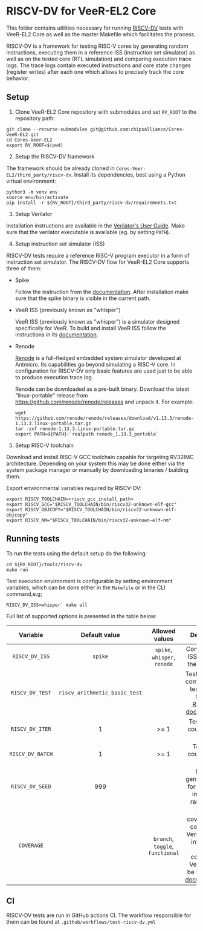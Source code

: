 # RISCV-DV for VeeR-EL2 Core

This folder contains utilities necessary for running [RISCV-DV](https://htmlpreview.github.io/?https://github.com/google/riscv-dv/blob/master/docs/build/singlehtml/index.html#) tests with VeeR-EL2 Core as well as the master Makefile which facilitates the process.

RISCV-DV is a framework for testing RISC-V cores by generating random instructions, executing them in a reference ISS (instruction set simulator) as well as on the tested core (RTL simulation) and comparing execution trace logs. The trace logs contain executed instructions and core state changes (register writes) after each one which allows to precisely track the core behavior.

## Setup

1. Clone VeeR-EL2 Core repository with submodules and set `RV_ROOT` to the repository path:

```
git clone --recurse-submodules git@github.com:chipsalliance/Cores-VeeR-EL2.git
cd Cores-Veer-EL2
export RV_ROOT=$(pwd)
```

2. Setup the RISCV-DV framework

The framework should be already cloned in `Cores-Veer-EL2/third_party/riscv-dv`. Install its dependencies, best using a Python virtual environment:

```
python3 -m venv env
source env/bin/activate
pip install -r ${RV_ROOT}/third_party/riscv-dv/requirements.txt
```

3. Setup Verilator

Installation instructions are available in the [Verilator's User Guide](https://veripool.org/guide/latest/install.html). Make sure that the verilator executable is available (eg. by setting `PATH`).

4. Setup instruction set simulator (ISS)

RISCV-DV tests require a reference RISC-V program executor in a form of instruction set simulator. The RISCV-DV flow for VeeR-EL2 Core supports three of them:

   - Spike
  
     Follow the instruction from the [documentation](https://github.com/riscv-software-src/riscv-isa-sim#build-steps). After installation make sure that the spike binary is visible in the current path.
  
   - VeeR ISS (previously known as "whisper")
  
     VeeR ISS (previously known as "whisper") is a simulator designed specifically for VeeR. To build and install VeeR ISS follow the instructions in its [documentation](https://github.com/chipsalliance/VeeR-ISS#compiling-whisper).
  
   - Renode
  
     [Renode](www.renode.io) is a full-fledged embedded system simulator developed at Antmicro. Its capabilities go beyond simulating a RISC-V core. In configuration for RISCV-DV only basic features are used just to be able to produce execution trace log.
  
     Renode can be downloaded as a pre-built binary. Download the latest "linux-portable" release from https://github.com/renode/renode/releases and unpack it. For example:
     ```
     wget https://github.com/renode/renode/releases/download/v1.13.3/renode-1.13.3.linux-portable.tar.gz
     tar -zxf renode-1.13.3.linux-portable.tar.gz
     export PATH=${PATH}:`realpath renode_1.13.3_portable`
     ```

5. Setup RISC-V toolchain

Download and install RISC-V GCC toolchain capable for targeting RV32IMC architecture. Depending on your system this may be done either via the system package manager or manually by downloading binaries / building them.

Export environmental variables required by RISCV-DV:
```
export RISCV_TOOLCHAIN=<riscv_gcc_install_path>
export RISCV_GCC="$RISCV_TOOLCHAIN/bin/riscv32-unknown-elf-gcc"
export RISCV_OBJCOPY="$RISCV_TOOLCHAIN/bin/riscv32-unknown-elf-objcopy"
export RISCV_NM="$RISCV_TOOLCHAIN/bin/riscv32-unknown-elf-nm"
```

## Running tests

To run the tests using the default setup do the following:
```
cd ${RV_ROOT}/tools/riscv-dv
make run
```

Test execution environment is configurable by setting environment variables, which can be done either in the `Makefile` or in the CLI command,e.g;
```
RISCV_DV_ISS=whisper` make all
```

Full list of supported options is presented in the table below:

|     Variable      |         Default value         |           Allowed values          | Description                                               |
| :---------------: | :----------------------------:| :-------------------------------: | :-------------------------------------------------------: |
| `RISCV_DV_ISS`    | `spike`                       | `spike`, `whisper`, `renode`      | Controls which ISS is used as the reference.              |
| `RISCV_DV_TEST`   | `riscv_arithmetic_basic_test` |                                   | Test name. The complete list of tests can be found in [RISCV-DV documentation](https://github.com/chipsalliance/riscv-dv/tree/master/pygen/pygen_src) |
| `RISCV_DV_ITER`   | 1                             | >= 1                              | Test iteration count, default 1.                          |
| `RISCV_DV_BATCH`  | 1                             | >= 1                              | Test batch count, default 1.                              |
| `RISCV_DV_SEED`   | 999                           |                                   | Random generator seed for RISCV-DV instruction randomizer.|
| `COVERAGE`        |                               | `branch`, `toggle`, `functional`  | Enables coverage data collection in Verilator. More information about coverage in Verilator can be found in its [documentation](https://veripool.org/guide/latest/simulating.html#coverage-analysis). |

## CI

RISCV-DV tests are run in GitHub actions CI. The workflow responsible for them can be found at `.github/workflows/test-riscv-dv.yml`
